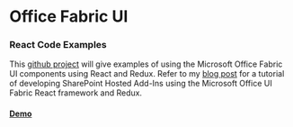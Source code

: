 # Office Fabric UI
### React Code Examples
This [github project](https://github.com/gunjandatta/fabric-ui) will give examples of using the Microsoft Office Fabric UI components using React and Redux. Refer to my
[blog post](http://dattabase.com/blog/office-fabric-ui-reactredux-part-1-5) for a tutorial of developing SharePoint Hosted Add-Ins using the Microsoft Office UI Fabric React framework and Redux.

#### [Demo](https://gunjandatta.github.io/fabric-ui)
